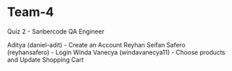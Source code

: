 # Team-4
Quiz 2 - Sanbercode QA Engineer

Aditya (daniel-adit) - Create an Account
Reyhan Seifan Safero (reyhansafero) - Login
Winda Vanecya (windavanecya11) - Choose products and Update Shopping Cart